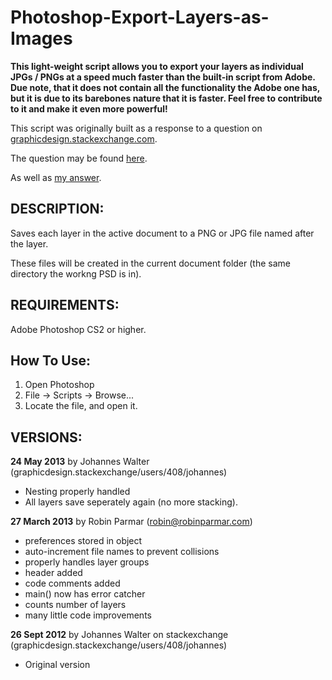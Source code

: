 Photoshop-Export-Layers-as-Images
=================================

<b>This light-weight script allows you to export your layers as individual JPGs / PNGs at a speed much faster than the built-in script from Adobe. Due note, that it does not contain all the functionality the Adobe one has, but it is due to its barebones nature that it is faster. Feel free to contribute to it and make it even more powerful!</b>

This script was originally built as a response to a question on [graphicdesign.stackexchange.com](http://graphicdesign.stackexchange.com/).

The question may be found [here](http://graphicdesign.stackexchange.com/q/1961/408).

As well as [my answer](http://graphicdesign.stackexchange.com/a/1962/408).


DESCRIPTION:
-------------------------------
Saves each layer in the active document to a PNG or JPG file named after the layer. 

These files will be created in the current document folder (the same directory the workng PSD is in).


REQUIREMENTS: 
-------------------------------
Adobe Photoshop CS2 or higher.

How To Use: 
-------------------------------
1. Open Photoshop
2. File -> Scripts -> Browse...
3. Locate the file, and open it.

VERSIONS:
-------------------------------

<b>24 May 2013</b> by Johannes Walter  (graphicdesign.stackexchange/users/408/johannes)

* Nesting properly handled
*  All layers save seperately again (no more stacking).


<b>27 March 2013</b> by Robin Parmar (robin@robinparmar.com)

* preferences stored in object
* auto-increment file names to prevent collisions
* properly handles layer groups
* header added
* code comments added
* main() now has error catcher
* counts number of layers
* many little code improvements


<b>26 Sept 2012</b> by Johannes Walter on stackexchange (graphicdesign.stackexchange/users/408/johannes)

* Original version
